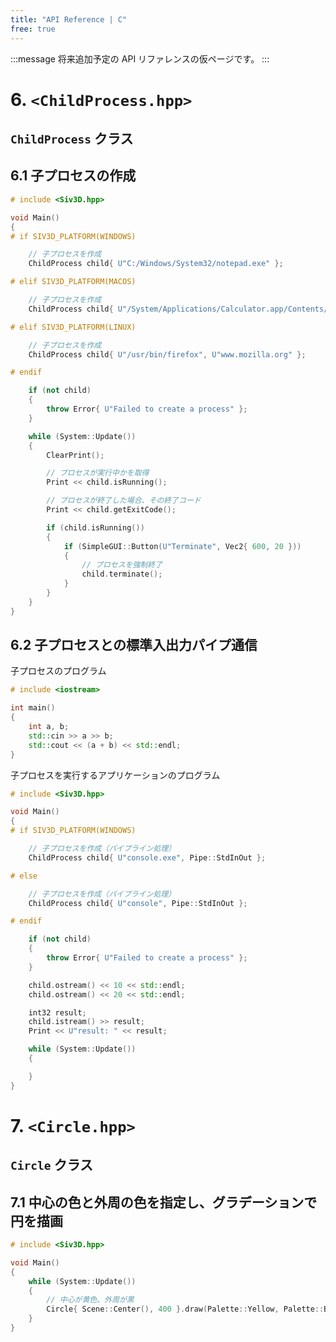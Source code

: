 ```yaml
---
title: "API Reference | C"
free: true
---
```


:::message
将来追加予定の API リファレンスの仮ページです。
:::

# 6. `<ChildProcess.hpp>`

## `ChildProcess` クラス

## 6.1 子プロセスの作成

```cpp
# include <Siv3D.hpp>

void Main()
{
# if SIV3D_PLATFORM(WINDOWS)

	// 子プロセスを作成
	ChildProcess child{ U"C:/Windows/System32/notepad.exe" };

# elif SIV3D_PLATFORM(MACOS)

	// 子プロセスを作成
	ChildProcess child{ U"/System/Applications/Calculator.app/Contents/MacOS/Calculator" };

# elif SIV3D_PLATFORM(LINUX)

	// 子プロセスを作成
	ChildProcess child{ U"/usr/bin/firefox", U"www.mozilla.org" };

# endif

	if (not child)
	{
		throw Error{ U"Failed to create a process" };
	}

	while (System::Update())
	{
		ClearPrint();

		// プロセスが実行中かを取得
		Print << child.isRunning();

		// プロセスが終了した場合、その終了コード
		Print << child.getExitCode();

		if (child.isRunning())
		{
			if (SimpleGUI::Button(U"Terminate", Vec2{ 600, 20 }))
			{
				// プロセスを強制終了
				child.terminate();
			}
		}
	}
}
```

## 6.2 子プロセスとの標準入出力パイプ通信

子プロセスのプログラム
```cpp
# include <iostream>

int main()
{
    int a, b;
    std::cin >> a >> b;
    std::cout << (a + b) << std::endl;
}
```

子プロセスを実行するアプリケーションのプログラム
```cpp
# include <Siv3D.hpp>

void Main()
{
# if SIV3D_PLATFORM(WINDOWS)

	// 子プロセスを作成（パイプライン処理）
	ChildProcess child{ U"console.exe", Pipe::StdInOut };

# else

	// 子プロセスを作成（パイプライン処理）
	ChildProcess child{ U"console", Pipe::StdInOut };

# endif

	if (not child)
	{
		throw Error{ U"Failed to create a process" };
	}

	child.ostream() << 10 << std::endl;
	child.ostream() << 20 << std::endl;

	int32 result;
	child.istream() >> result;
	Print << U"result: " << result;

	while (System::Update())
	{

	}
}
```


# 7. `<Circle.hpp>`

## `Circle` クラス


## 7.1 中心の色と外周の色を指定し、グラデーションで円を描画

```cpp
# include <Siv3D.hpp>

void Main()
{
	while (System::Update())
	{
		// 中心が黄色、外周が黒
		Circle{ Scene::Center(), 400 }.draw(Palette::Yellow, Palette::Black);
	}
}
```


